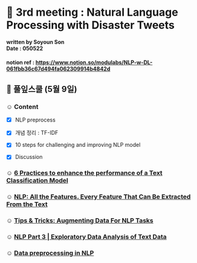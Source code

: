 # 🌋 3rd meeting : Natural Language Processing with Disaster Tweets 

**written by Soyoun Son**         
**Date : 050522**

#### notion ref : https://www.notion.so/modulabs/NLP-w-DL-061fbb36c67d494fa062309914b4842d

## 🌱 풀잎스쿨 (5월 9일)

### ☺︎ Content
- [x] NLP preprocess
- [x] 개념 정리 : TF-IDF
- [x] 10 steps for challenging and improving NLP model
- [x] Discussion


### ☺︎ [6 Practices to enhance the performance of a Text Classification Model](https://www.analyticsvidhya.com/blog/2015/10/6-practices-enhance-performance-text-classification-model/)


### ☺︎ [NLP: All the Features. Every Feature That Can Be Extracted From the Text](https://medium.com/swlh/nlp-all-them-features-every-feature-that-can-be-extracted-from-text-7032c0c87dee)


### ☺︎ [Tips & Tricks: Augmenting Data For NLP Tasks](https://towardsdatascience.com/tips-tricks-augmenting-data-for-nlp-tasks-983e33ad55a7)


### ☺︎ [NLP Part 3 | Exploratory Data Analysis of Text Data](https://towardsdatascience.com/nlp-part-3-exploratory-data-analysis-of-text-data-1caa8ab3f79d)


### ☺︎ [Data preprocessing in NLP](https://towardsdatascience.com/data-preprocessing-in-nlp-c371d53ba3e0)
